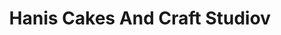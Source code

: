 ---
title: "Hanis Cakes And Craft Studiov"
url: /karachi/hanis-cakes-and-craft-studiov/
shop: bakery
---